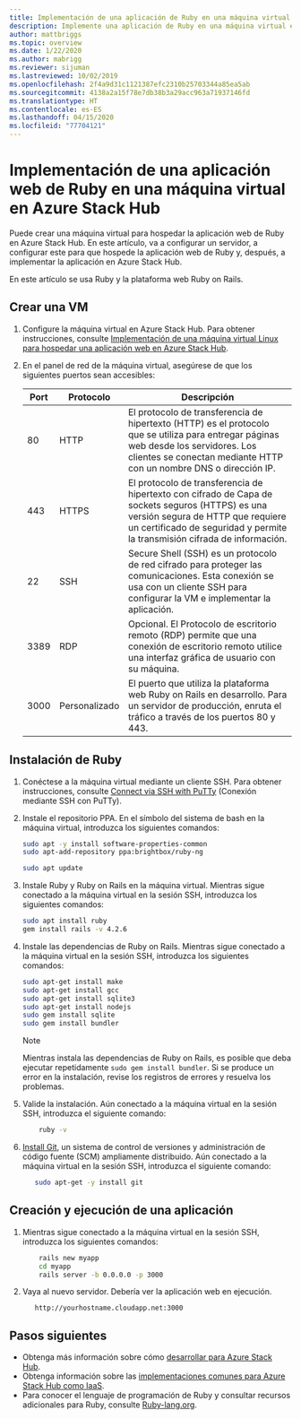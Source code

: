 ```yaml
---
title: Implementación de una aplicación de Ruby en una máquina virtual en Azure Stack Hub
description: Implemente una aplicación de Ruby en una máquina virtual en Azure Stack Hub.
author: mattbriggs
ms.topic: overview
ms.date: 1/22/2020
ms.author: mabrigg
ms.reviewer: sijuman
ms.lastreviewed: 10/02/2019
ms.openlocfilehash: 2f4a9d31c1121387efc2310b25703344a85ea5ab
ms.sourcegitcommit: 4138a2a15f78e7db38b3a29acc963a71937146fd
ms.translationtype: HT
ms.contentlocale: es-ES
ms.lasthandoff: 04/15/2020
ms.locfileid: "77704121"
---
```

# <a name="deploy-a-ruby-web-app-to-a-vm-in-azure-stack-hub"></a>Implementación de una aplicación web de Ruby en una máquina virtual en Azure Stack Hub

Puede crear una máquina virtual para hospedar la aplicación web de Ruby en Azure Stack Hub. En este artículo, va a configurar un servidor, a configurar este para que hospede la aplicación web de Ruby y, después, a implementar la aplicación en Azure Stack Hub.

En este artículo se usa Ruby y la plataforma web Ruby on Rails.

## <a name="create-a-vm"></a>Crear una VM

1. Configure la máquina virtual en Azure Stack Hub. Para obtener instrucciones, consulte [Implementación de una máquina virtual Linux para hospedar una aplicación web en Azure Stack Hub](azure-stack-dev-start-howto-deploy-linux.md).

2. En el panel de red de la máquina virtual, asegúrese de que los siguientes puertos sean accesibles:

    | Port | Protocolo | Descripción |
    | --- | --- | --- |
    | 80 | HTTP | El protocolo de transferencia de hipertexto (HTTP) es el protocolo que se utiliza para entregar páginas web desde los servidores. Los clientes se conectan mediante HTTP con un nombre DNS o dirección IP. |
    | 443 | HTTPS | El protocolo de transferencia de hipertexto con cifrado de Capa de sockets seguros (HTTPS) es una versión segura de HTTP que requiere un certificado de seguridad y permite la transmisión cifrada de información. |
    | 22 | SSH | Secure Shell (SSH) es un protocolo de red cifrado para proteger las comunicaciones. Esta conexión se usa con un cliente SSH para configurar la VM e implementar la aplicación. |
    | 3389 | RDP | Opcional. El Protocolo de escritorio remoto (RDP) permite que una conexión de escritorio remoto utilice una interfaz gráfica de usuario con su máquina.   |
    | 3000 | Personalizado | El puerto que utiliza la plataforma web Ruby on Rails en desarrollo. Para un servidor de producción, enruta el tráfico a través de los puertos 80 y 443. |

## <a name="install-ruby"></a>Instalación de Ruby

1. Conéctese a la máquina virtual mediante un cliente SSH. Para obtener instrucciones, consulte [Connect via SSH with PuTTy](azure-stack-dev-start-howto-ssh-public-key.md#connect-with-ssh-by-using-putty) (Conexión mediante SSH con PuTTy).

1. Instale el repositorio PPA. En el símbolo del sistema de bash en la máquina virtual, introduzca los siguientes comandos:

    ```bash  
    sudo apt -y install software-properties-common
    sudo apt-add-repository ppa:brightbox/ruby-ng

    sudo apt update
    ```

2. Instale Ruby y Ruby on Rails en la máquina virtual. Mientras sigue conectado a la máquina virtual en la sesión SSH, introduzca los siguientes comandos:

    ```bash  
    sudo apt install ruby
    gem install rails -v 4.2.6
    ```

3. Instale las dependencias de Ruby on Rails. Mientras sigue conectado a la máquina virtual en la sesión SSH, introduzca los siguientes comandos:

    ```bash  
    sudo apt-get install make
    sudo apt-get install gcc
    sudo apt-get install sqlite3
    sudo apt-get install nodejs
    sudo gem install sqlite
    sudo gem install bundler
    ```

    > [!Note]  
    > Mientras instala las dependencias de Ruby on Rails, es posible que deba ejecutar repetidamente `sudo gem install bundler`. Si se produce un error en la instalación, revise los registros de errores y resuelva los problemas.

4. Valide la instalación. Aún conectado a la máquina virtual en la sesión SSH, introduzca el siguiente comando:

    ```bash  
        ruby -v
    ```

3. [Install Git](https://git-scm.com), un sistema de control de versiones y administración de código fuente (SCM) ampliamente distribuido. Aún conectado a la máquina virtual en la sesión SSH, introduzca el siguiente comando:

    ```bash  
       sudo apt-get -y install git
    ```

## <a name="create-and-run-an-app"></a>Creación y ejecución de una aplicación

1. Mientras sigue conectado a la máquina virtual en la sesión SSH, introduzca los siguientes comandos:

    ```bash
        rails new myapp
        cd myapp
        rails server -b 0.0.0.0 -p 3000
    ```

2. Vaya al nuevo servidor. Debería ver la aplicación web en ejecución.

    ```HTTP  
       http://yourhostname.cloudapp.net:3000
    ```

## <a name="next-steps"></a>Pasos siguientes

- Obtenga más información sobre cómo [desarrollar para Azure Stack Hub](azure-stack-dev-start.md).
- Obtenga información sobre las [implementaciones comunes para Azure Stack Hub como IaaS](azure-stack-dev-start-deploy-app.md).
- Para conocer el lenguaje de programación de Ruby y consultar recursos adicionales para Ruby, consulte [Ruby-lang.org](https://www.ruby-lang.org).

